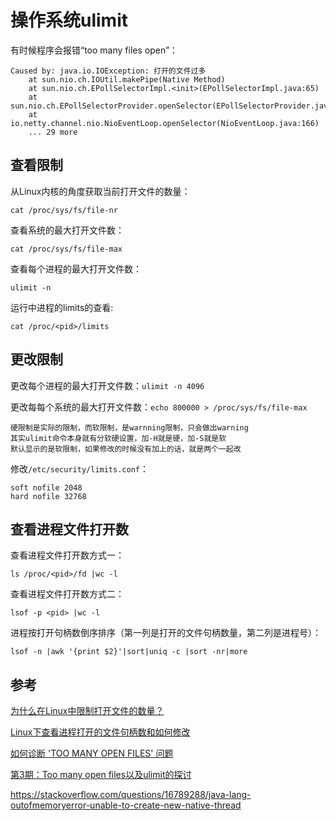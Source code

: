 # 操作系统ulimit

有时候程序会报错“too many files open”：

```
Caused by: java.io.IOException: 打开的文件过多
	at sun.nio.ch.IOUtil.makePipe(Native Method)
	at sun.nio.ch.EPollSelectorImpl.<init>(EPollSelectorImpl.java:65)
	at sun.nio.ch.EPollSelectorProvider.openSelector(EPollSelectorProvider.java:36)
	at io.netty.channel.nio.NioEventLoop.openSelector(NioEventLoop.java:166)
	... 29 more
```

## 查看限制

从Linux内核的角度获取当前打开文件的数量：

```shell
cat /proc/sys/fs/file-nr
```

查看系统的最大打开文件数： 

```shell
cat /proc/sys/fs/file-max
```

查看每个进程的最大打开文件数：

```shell
ulimit -n
```

运行中进程的limits的查看:

```shell
cat /proc/<pid>/limits
```

## 更改限制

更改每个进程的最大打开文件数：`ulimit -n 4096`

更改每每个系统的最大打开文件数：`echo 800000 > /proc/sys/fs/file-max`

```shell
硬限制是实际的限制，而软限制，是warnning限制，只会做出warning
其实ulimit命令本身就有分软硬设置，加-H就是硬，加-S就是软
默认显示的是软限制，如果修改的时候没有加上的话，就是两个一起改
```

修改`/etc/security/limits.conf`：

```shell
soft nofile 2048
hard nofile 32768
```

## 查看进程文件打开数

查看进程文件打开数方式一：

```shell
ls /proc/<pid>/fd |wc -l
```

查看进程文件打开数方式二：

```shell
lsof -p <pid> |wc -l
```

进程按打开句柄数倒序排序（第一列是打开的文件句柄数量，第二列是进程号）：

```shell
lsof -n |awk '{print $2}'|sort|uniq -c |sort -nr|more
```

## 参考

[为什么在Linux中限制打开文件的数量？](https://qastack.cn/unix/36841/why-is-number-of-open-files-limited-in-linux)

[Linux下查看进程打开的文件句柄数和如何修改](https://yq.aliyun.com/articles/243784)

[如何诊断 'TOO MANY OPEN FILES' 问题](https://www.ibm.com/support/pages/%E5%A6%82%E4%BD%95%E8%AF%8A%E6%96%AD-too-many-open-files-%E9%97%AE%E9%A2%98%EF%BC%9F)

[第3期：Too many open files以及ulimit的探讨](https://juejin.im/post/5d4cf32f6fb9a06b1d21312c)

https://stackoverflow.com/questions/16789288/java-lang-outofmemoryerror-unable-to-create-new-native-thread